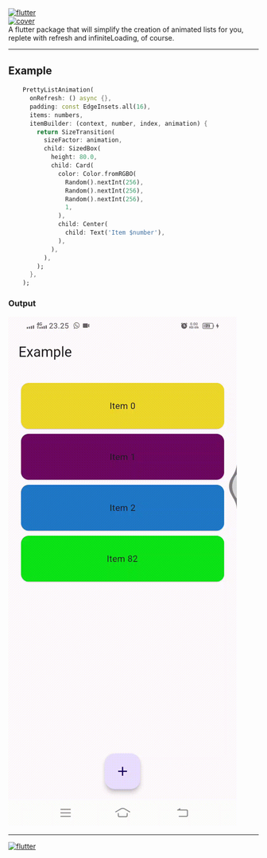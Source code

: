## 
[![flutter][]][web flutter] <br>
[![cover][]][github kodingworks] <br>
A flutter package that will simplify the creation of animated lists for you, replete with refresh and infiniteLoading, of course.

---

## Example
```dart
    PrettyListAnimation(
      onRefresh: () async {},
      padding: const EdgeInsets.all(16),
      items: numbers,
      itemBuilder: (context, number, index, animation) {
        return SizeTransition(
          sizeFactor: animation,
          child: SizedBox(
            height: 80.0,
            child: Card(
              color: Color.fromRGBO(
                Random().nextInt(256),
                Random().nextInt(256),
                Random().nextInt(256),
                1,
              ),
              child: Center(
                child: Text('Item $number'),
              ),
            ),
          ),
        );
      },
    );
```
### Output
[![output][]][output]

---

[![flutter][]][web flutter]

[cover]: https://avatars.githubusercontent.com/u/57176505?s=200&v=4
[output]: assets/example.gif
[flutter]: https://img.shields.io/badge/Platform-Flutter-02569B?logo=flutter
[web flutter]: https://flutter.dev
[github kodingworks]: https://github.com/kodingworks